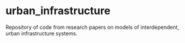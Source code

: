 # urban_infrastructure
Repository of code from research papers on models of interdependent, urban infrastructure systems.
